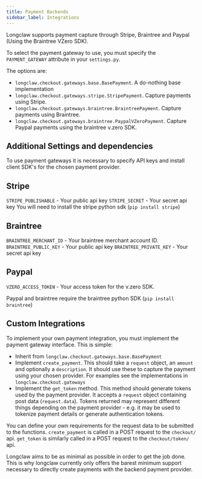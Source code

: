 ```yaml
---
title: Payment Backends
sidebar_label: Integrations
---
```


Longclaw supports payment capture through Stripe, Braintree and Paypal (Using the Braintree VZero SDK).

To select the payment gateway to use, you must specify the `PAYMENT_GATEWAY` attribute in your `settings.py`.

The options are:

- `longclaw.checkout.gateways.base.BasePayment`. A do-nothing base implementation
- `longclaw.checkout.gateways.stripe.StripePayment`. Capture payments using Stripe.
- `longclaw.checkout.gateways.braintree.BraintreePayment`. Capture payments using Braintree.
- `longclaw.checkout.gateways.braintree.PaypalVZeroPayment`. Capture Paypal payments using the braintree v.zero SDK.


## Additional Settings and dependencies

To use payment gateways it is necessary to specify API keys and install client SDK's for the chosen payment provider.

## Stripe
  `STRIPE_PUBLISHABLE` - Your public api key
  `STRIPE_SECRET` - Your secret api key
  You will need to install the stripe python sdk (`pip install stripe`)

## Braintree
  `BRAINTREE_MERCHANT_ID` - Your braintree merchant account ID.
  `BRAINTREE_PUBLIC_KEY` - Your public api key
  `BRAINTREE_PRIVATE_KEY` - Your secret api key

## Paypal
  `VZERO_ACCESS_TOKEN` - Your access token for the v.zero SDK.

Paypal and braintree require the braintree python SDK (`pip install braintree`)

## Custom Integrations

To implement your own payment integration, you must implement the payment gateway interface. This is simple:

- Inherit from `longclaw.checkout.gateways.base.BasePayment`
- Implement `create_payment`. This should take a `request` object, an `amount` and optionally a `description`. 
  It should use these to capture the payment using your chosen provider. For examples see the implementations in
  `longclaw.checkout.gateways`
- Implement the `get_token` method. This method should generate tokens used by the payment provider. It accepts a `request`
  object containing post data (`request.data`). Tokens returned may represent different things depending on the 
  payment provider - e.g. it may be used to tokenize payment details or generate authentication tokens.

You can define your own requirements for the request data to be submitted to the functions.
`create_payment` is called in a POST request to the `checkout/` api. `get_token` is similarly called 
in a POST request to the `checkout/token/` api.

Longclaw aims to be as minimal as possible in order to get the job done. This is why longclaw currently only offers the barest minimum
support necessary to directly create payments with the backend payment provider. 